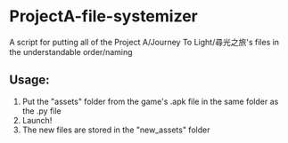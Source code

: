# ProjectA-file-systemizer
A script for putting all of the Project A/Journey To Light/尋光之旅's files in the understandable order/naming

## Usage:
1. Put the "assets" folder from the game's .apk file in the same folder as the .py file
2. Launch!
3. The new files are stored in the "new_assets" folder
